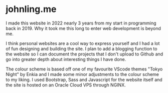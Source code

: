 # johnling.me 

I made this website in 2022 nearly 3 years from my start in programming back in 2019. Why it took me this long to enter web development is beyond me. 

I think personal websites are a cool way to express yourself and I had a lot of fun designing and building the site. I plan to add a blogging function to the website so I can document the projects that I don't upload to Github and go into greater depth about interesting things I have done. 

The colour scheme is based off one of my favourite VScode themes "Tokyo Night" by Enkia and I made some minor adjustments to the colour scheme to my liking.
I used Bootstrap, Sass and Javascript for the website itself and the site is hosted on an Oracle Cloud VPS through NGINX.
